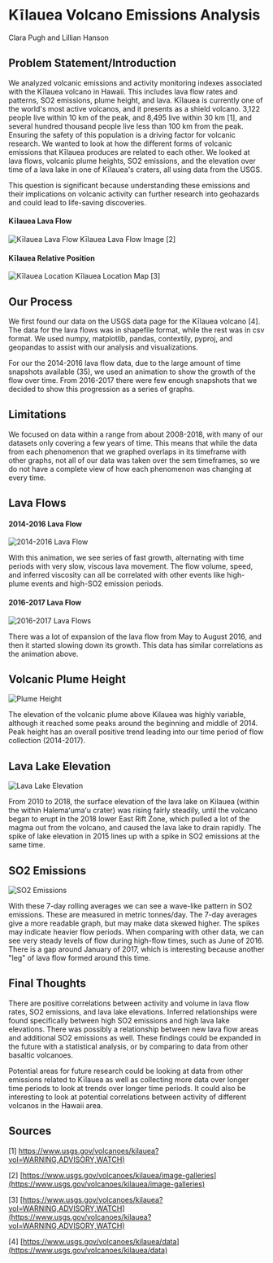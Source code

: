 # Kīlauea Volcano Emissions Analysis
Clara Pugh and Lillian Hanson


## Problem Statement/Introduction
We analyzed volcanic emissions and activity monitoring indexes associated with the Kīlauea volcano in Hawaii. This includes lava flow rates and patterns, SO2 emissions, plume height, and lava. Kīlauea is currently one of the world's most active volcanos, and it presents as a shield volcano. 3,122 people live within 10 km of the peak, and 8,495 live within 30 km [1], and several hundred thousand people live less than 100 km from the peak. Ensuring the safety of this population is a driving factor for volcanic research. We wanted to look at how the different forms of volcanic emissions that Kīlauea produces are related to each other. We looked at lava flows, volcanic plume heights, SO2 emissions, and the elevation over time of a lava lake in one of Kīlauea's craters, all using data from the USGS.

This question is significant because understanding these emissions and their implications on volcanic activity can further research into geohazards and could lead to life-saving discoveries.

#### Kīlauea Lava Flow
![Kīlauea Lava Flow](../figures/lava-flow-image-USGS.jpg)
Kīlauea Lava Flow Image [2]

#### Kīlauea Relative Position
![Kīlauea Location](../figures/volcano_location_map.png)
Kīlauea Location Map [3]

## Our Process
We first found our data on the USGS data page for the Kīlauea volcano [4]. The data for the lava flows was in shapefile format, while the rest was in csv format. We used numpy, matplotlib, pandas, contextily, pyproj, and geopandas to assist with our analysis and visualizations.

For our the 2014-2016 lava flow data, due to the large amount of time snapshots available (35), we used an animation to show the growth of the flow over time. From 2016-2017 there were few enough snapshots that we decided to show this progression as a series of graphs.


## Limitations
We focused on data within a range from about 2008-2018, with many of our datasets only covering a few years of time. This means that while the data from each phenomenon that we graphed overlaps in its timeframe with other graphs, not all of our data was taken over the sem timeframes, so we do not have a complete view of how each phenomenon was changing at every time.

## Lava Flows

#### 2014-2016 Lava Flow
![2014-2016 Lava Flow](../figures/lava_flow_animation.gif)

With this animation, we see series of fast growth, alternating with time periods with very slow, viscous lava movement. The flow volume, speed, and inferred viscosity can all be correlated with other events like high-plume events and high-SO2 emission periods. 

#### 2016-2017 Lava Flow
![2016-2017 Lava Flows](../figures/2016-17_lava.png)

There was a lot of expansion of the lava flow from May to August 2016, and then it started slowing down its growth. This data has similar correlations as the animation above. 

## Volcanic Plume Height
![Plume Height](../figures/plume_height.png)

The elevation of the volcanic plume above Kilauea was highly variable, although it reached some peaks around the beginning and middle of 2014. Peak height has an overall positive trend leading into our time period of flow collection (2014-2017). 

## Lava Lake Elevation
![Lava Lake Elevation](../figures/lava_lake_elev.png)

From 2010 to 2018, the surface elevation of the lava lake on Kilauea (within the within Halemaʻumaʻu crater) was rising fairly steadily, until the volcano began to erupt in the 2018 lower East Rift Zone, which pulled a lot of the magma out from the volcano, and caused the lava lake to drain rapidly. The spike of lake elevation in 2015 lines up with a spike in SO2 emissions at the same time. 

## SO2 Emissions
![SO2 Emissions](../figures/SO2_emissions.png)

With these 7-day rolling averages we can see a wave-like pattern in SO2 emissions. These are measured in metric tonnes/day. The 7-day averages give a more readable graph, but may make data skewed higher. The spikes may indicate heavier flow periods. When comparing with other data, we can see very steady levels of flow during high-flow times, such as June of 2016. There is a gap around January of 2017, which is interesting because another "leg" of lava flow formed around this time. 

## Final Thoughts
There are positive correlations between activity and volume in lava flow rates, SO2 emissions, and lava lake elevations. Inferred relationships were found specifically between high SO2 emissions and high lava lake elevations. There was possibly a relationship between new lava flow areas and additional SO2 emissions as well. These findings could be expanded in the future with a statistical analysis, or by comparing to data from other basaltic volcanoes. 

Potential areas for future research could be looking at data from other emissions related to Kīlauea as well as collecting more data over longer time periods to look at trends over longer time periods. It could also be interesting to look at potential correlations between activity of different volcanos in the Hawaii area.

## Sources
[1] [https://www.usgs.gov/volcanoes/kilauea?vol=WARNING,ADVISORY,WATCH)](https://www.usgs.gov/volcanoes/kilauea?vol=WARNING,ADVISORY,WATCH)

[2] [https://www.usgs.gov/volcanoes/kilauea/image-galleries](https://www.usgs.gov/volcanoes/kilauea/image-galleries)

[3] [https://www.usgs.gov/volcanoes/kilauea?vol=WARNING,ADVISORY,WATCH](https://www.usgs.gov/volcanoes/kilauea?vol=WARNING,ADVISORY,WATCH)

[4] [https://www.usgs.gov/volcanoes/kilauea/data](https://www.usgs.gov/volcanoes/kilauea/data)
